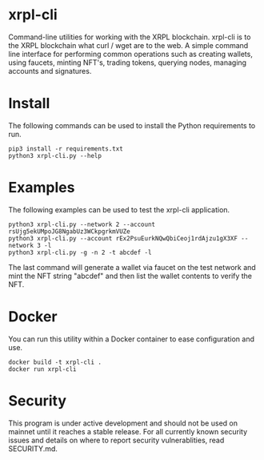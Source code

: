 # xrpl-cli
Command-line utilities for working with the XRPL blockchain. 
xrpl-cli is to the XRPL blockchain what curl / wget are to the 
web. A simple command line interface for performing common operations 
such as creating wallets, using faucets, minting NFT's, trading tokens, 
querying nodes, managing accounts and signatures. 

# Install
The following commands can be used to install the Python requirements to run.

````
pip3 install -r requirements.txt
python3 xrpl-cli.py --help  
````

# Examples
The following examples can be used to test the xrpl-cli application. 

```
python3 xrpl-cli.py --network 2 --account rsUjg5ekUMpoJG8NgabUz3WCkpgrkmVUZe
python3 xrpl-cli.py --account rEx2PsuEurkNQwQbiCeoj1rdAjzu1gX3XF --network 3 -l
python3 xrpl-cli.py -g -n 2 -t abcdef -l
```

The last command will generate a wallet via faucet on the test network and
mint the NFT string "abcdef" and then list the wallet contents to verify the NFT.

# Docker

You can run this utility within a Docker container to ease configuration and use.

```
docker build -t xrpl-cli .
docker run xrpl-cli
```

# Security
This program is under active development and should not be used on mainnet
until it reaches a stable release. For all currently known security issues
and details on where to report security vulnerablities, read SECURITY.md.
